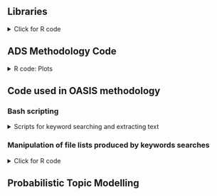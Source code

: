 ## Libraries 
<details>
  <summary>Click for R code</summary>
  Below are the libraries that will need to be installed into R to use any code in the following sections.
  
```r
    library(reshape)
    library(ggplot2)
    library(topicmodels)
    library(tm)
    library(dplyr)
    library(tidytext)
    library(ldatuning)
    library(slam)
    library(SnowballC)
    library(wordcloud)
    library(RColorBrewer)
```
</details>

## ADS Methodology Code
<details>
  <summary>R code: Plots</summary>
  
  ```r
  #plot to show the number of files of each type 
  strat <- c(2271, 144, 882, 21, 1, 0)
  strat1 <- strat/sum(strat)
  c14 <- c(114, 194, 31, 2, 0, 1)
  c141 <- c14/sum(c14)
  phase <- c(349, 78, 200, 12, 0, 51)
  phase1 <- phase/sum(phase)
  dating <- c(224, 4, 129, 6, 0, 11)
  dating1 <- dating/sum(dating)
  ADS.data1 <- cbind(strat1, c141, phase1, dating1)
  rownames(ADS.data1) <- c("PDF", "CAD/Intersection file", "CSV", "Excel", "Word", "Zip")
  colnames(ADS.data1) <- c("Stratigraphy", "Carbon-14 dates", "Phasing", "Scientific dates")
  filename <- c("PDF/A", "CAD/Intersection file", "CSV", "Excel", "Word", "Zip")
  cbp1 <- c("#E69F00", "#56B4E9",
          "#F0E442", "#0072B2", "#D55E00", "#CC79A7", "#009E73")
  df_test <- reshape::melt(ADS.data1)
  ggplot(df_test, aes(x = df_test$X2, y = value, fill = X1)) + xlab("Type of Data Required") + ylab("Proportion of files") +             labs(fill = "File Type")+ 
  geom_bar(stat = 'identity', position = 'stack') + scale_fill_manual(values = cbp1)
 
 
#plot to show the number of useful files from my manual examination of ADS files
numuseful <- c(1797, 120, 216, 193)
numnotcheck <- c(144, 184, 129, 15)
numnotuseful <- c(1472, 38, 347, 166)
ndimdata1 <- array(c(numuseful, numnotuseful , numnotcheck), c(4, 3), list(c("Stratigraphy", "Carbon-14 dates", "Phasing", "Scientific Dates"), c("Useful data", "No useful data", "Not accessed")))
df <- reshape::melt(ndimdata1)
ggplot(df, aes(x = df$X1, y = value, fill = X2 ,label = paste0(value))) + xlab("Type of data needed") + ylab("Number of files") + labs(fill = "Classification of each file")+ 
  geom_bar(stat = 'identity', position = 'stack') + theme(legend.position = c(0.3,0.9))+ scale_fill_manual(values = cbp1)  
  ```
</details>

## Code used in OASIS methodology
### Bash scripting
<details>
  <summary>Scripts for keyword searching and extracting text</summary>
This code searches a document for search strings


Note:
* -n given line numbers
* -i ignores case
* "date" here is our search string
* * means it searches all documents in the current directory
* cut -d : -f 1" takes the documents that contain the search string and sends it to date_name.txt
* google grep man or cut man for more information
 
 ```bash  
  grep -n -i date * | cut -d : -f 1 > /home/bryony/Documents/Data\ Review/date_name.txt
  ```
  
This is the Bash script for extracting introduction

Note:
* sed extracts everything in a document that, in this case, that lies between Abstract and a blank line
* the results are then sent to abstracts.txt using ">"
* replacing abstraxt with introduction will extract the introduction too
* sed is case sensitive so it is multiple formats of a word, i.e ABSTRACT will need to be used if not consistently formated

```bash
sed -n "/^Abstract$/,/^$/p" * > /home/bryony/Documents/Data\ Review/abstracts.txt
```

</details>

### Manipulation of file lists produced by keywords searches
<details>
  <summary> Click for R code</summary>
  This code imports the list of files produced by using the Bash scripting above to search for files containing given keyphrases.   
  
  ```r
  strat <- read.table("~/Documents/Data Review/Keyword searches/stratigraph.txt", quote="\"", comment.char="")
date <- read.table("~/Documents/Data Review/Keyword searches/date.txt", quote="\"", comment.char="")
phase <- read.table("~/Documents/Data Review/Keyword searches/phase.txt", quote="\"", comment.char="")
carbon <- read.table("~/Documents/Data Review/Keyword searches/carbon.txt", quote="\"", comment.char="")
phasing <- read.table("~/Documents/Data Review/Keyword searches/phasing.txt", quote="\"", comment.char="")
carbondate <- read.table("~/Documents/Data Review/Keyword searches/carbondate.txt", quote="\"", comment.char="")
carbondating <- read.table("~/Documents/Data Review/Keyword searches/carbondating.txt", quote="\"", comment.char="")
harrismatrix <- read.table("~/Documents/Data Review/Keyword searches/harrismatrix.txt", quote="\"", comment.char="")
stratmatrix <- read.table("~/Documents/Data Review/Keyword searches/stratmatrix.txt", quote="\"", comment.char="")
watchingmatrix <- read.table("~/Documents/Data Review/Keyword searches/watchingmatrix.txt", quote="\"", comment.char="")
harrismatrixfalse <- read.table("~/Documents/Data Review/Keyword searches/harrismatrixfalse.txt", quote="\"", comment.char="")
radiocarbon <- read.table("~/Documents/Data Review/Keyword searches/radiocarbon.txt", quote="\"", comment.char="")
stratmatrixfalse <- read.table("~/Documents/Data Review/Keyword searches/stratmatrixfalse.txt", quote="\"", comment.char="")
BC <- read.table("~/Documents/Data Review/Keyword searches/BC.txt", quote="\"", comment.char="")
plusminus <- read.table("~/Documents/Data Review/Keyword searches/+-.txt", quote="\"", comment.char="")
AD <- read.table("~/Documents/Data Review/Keyword searches/AD.txt", quote="\"", comment.char="")
calbc <- read.table("~/Documents/Data Review/Keyword searches/calbc.txt", quote="\"", comment.char="")

  ```
Grep gives every occurence of a word in a file, as a result, some documents are repeated in the list. 

```r
carbonfiles <- unique(carbon) #carbon
datefiles <- unique(date) #date
phasefiles <- unique(phase) #phase
stratfiles <- unique(strat) #strat
phasingfiles <- unique(phasing) #phasing
carbon_datefiles <- unique(carbondate) #carbon date
carbon_datingfiles <- unique(carbondating) #carbon dating
radiocarbonfiles <- unique(radiocarbon) #radiocarbon
#phasediagfiles <- unique(phasediag) #phase diagram
harrismatrixfiles <- unique(harrismatrix) #harris matrix
stratmatrixfiles <- unique(stratmatrix) #stratigraphic matrix
watchingbrieffiles <- unique(watchingmatrix) #watching brief
preexcavharrisfiles <- unique(harrismatrixfalse) #harris matrix will
stratmatrixfalse <- unique(stratmatrixfalse) #stratigraphic matrix will
BCfiles <- unique(BC)
ADfiles <- unique(AD)
plusminus <- unique(plusminus)
calbcfiles <- unique(calbc)
```
Then we extract them from the list format to make them easier to work with. 
```r
pthm <- unlist(preexcavharrisfiles)
w <- unlist(watchingbrieffiles)
hmf <- unlist(harrismatrixfiles)
smf <- unlist(stratmatrixfiles)
c <- unlist(carbonfiles)
d <- unlist(datefiles)
p <- unlist(phasefiles)
s <- unlist(stratfiles)
c_d <- unlist(carbon_datefiles)
c_dtg <- unlist(carbon_datingfiles)
r <- unlist(radiocarbon)
png <- unlist(phasingfiles)
hmfp <- unlist(harrismatrixfalse)
smfp <- unlist(stratmatrixfalse)
bc <- unlist(BC)
pm <- unlist(plusminus)
ad <- unlist(AD)
cbc <- unlist(calbc)
```
Setdiff finds files that have the first keyphrases but not the second. This allows us to remove documents that contain the second word if they are causing false positives. 

```r
hm_w <- setdiff(hmf, w)
sm_w <- setdiff(smf, w)
hm <- setdiff(hm_w, hmfp)
sm <- setdiff(sm_w, smfp)
```
Intersect finds the documents with the first argument OR the second, so this find documents containing either of the keyphrases.

```r
c.d <- intersect(c,d)
length(c.d)
c.p <- intersect(c,p)
length(c.p)
c.s <- intersect(c,s)
length(c.s)
c.png <- intersect(c, png)
length(c.png)
c.c_d <- intersect(c,c_d)
length(c.c_d)
c.c_dtg <- intersect(c,c_dtg)
length(c.c_dtg)
c.r <- intersect(c,r)
length(c.r)
c.hm <- intersect(c,hm)
length(c.hm)
c.sm <- intersect(c,sm)
length(c.sm)
d.p <- intersect(d,p)
length(d.p)
d.s <- intersect(d,s)
length(d.s)
d.png <- intersect(d,png)
length(d.png)
d.c_d <- intersect(d,c_d)
length(d.c_d)
d.c_dtg <- intersect(d,c_dtg)
length(d.c_dtg)
d.r <- intersect(d,r)
length(d.r)
d.hm <- intersect(d,hm)
length(d.hm)
d.sm <- intersect(d,sm)
length(d.sm)
p.s <- intersect(p,s)
length(p.s)
p.png <- intersect(p,png)
length(p.png)
p.c_d <- intersect(p,c_d)
length(p.c_d)
p.c_dtg <- intersect(p,c_dtg)
length(p.c_dtg)
p.r <- intersect(p,r)
length(p.r)
p.hm <- intersect(p,hm)
length(p.hm)
p.sm <- intersect(p,sm)
length(p.sm)
s.png <- intersect(s,png)
length(s.png)
s.c_d <- intersect(p,c_d)
length(s.c_d)
s.c_dtg <- intersect(s,c_dtg)
length(s.c_dtg)
s.r <- intersect(s,r)
length(s.r)
s.hm <- intersect(s,hm)
length(s.hm)
s.sm <- intersect(s,sm)
length(s.sm)
png.c_d <- intersect(png,c_d)
length(png.c_d)
png.c_dtg <- intersect(png,c_dtg)
length(png.c_dtg)
png.r <- intersect(png,r)
length(png.r)
png.hm <- intersect(png,hm)
length(png.hm)
png.sm <- intersect(png,sm)
length(png.sm)
c_d.c_dtg <- intersect(c_d,c_dtg)
length(c_d.c_dtg)
c_d.r <- intersect(c_d,r)
length(c_d.r)
c_d.hm <- intersect(c_d,hm)
length(c_d.hm)
c_d.sm <- intersect(c_d,sm)
length(c_d.sm)
c_dtg.r <- intersect(c_dtg,r)
length(c_dtg.r)
c_dtg.hm <- intersect(c_dtg,hm)
length(c_dtg.hm)
c_dtg.sm <- intersect(c_dtg,sm)
length(c_dtg.sm)
r.hm <- intersect(r,hm)
length(r.hm)
r.sm <- intersect(r,sm)
length(r.sm)
hm.sm <- intersect(hm,sm)
length(hm.sm)
```

Union gives documents containing the first argument AND the second. In this case it gives the documents that contains both keyphrases.

```r
cdadtg <-  union(c_d,c_dtg) # any files containing: carbon dating, carbon date
hmasm <- union(hm, sm) #'harris matris or stratigraphic'
rcdadtg <- union(r, cdadtg)
test <- intersect(rcdadtg, pm)
test1 <- intersect(rcdadtg, bc)
test2 <- intersect(rcdadtg, ad)
test3 <- intersect(rcdadtg, cbc)
test4 <- union(test1, test2)
test5 <- union(test3, test)
cdr <- union(test4, test5) #carbon date or carbon dating with +-, BC, AD or Cal BC
ppng <- intersect(p, png) #documents that contain phase or phasing
```
Finding documents that contain pairs of the final keyphrases that were defined in the document linked above. 

```r
hmasm.cdr <- intersect(hmasm, cdr)
length(hmasm.cdr)
hmasm.s <- intersect(hmasm, s)
length(hmasm.s)
hmasm.ppng <- intersect(hmasm, ppng)
length(hmasm.ppng)
s.cdr <- intersect(s, cdr)
length(s.cdr)
s.ppny <- intersect(s,ppng)
length(s.ppny)
cdr.ppng <- intersect(cdr, ppng)
length(cdr.ppng)
```
Find documents containing combinations of three keyphrases
```r
hmasm.cdr.s <- intersect(hmasm.cdr, s)
length(hmasm.cdr.s)
hmasm.cdr.ppng <- intersect(hmasm.cdr, ppng)
length(hmasm.cdr.ppng)
hmasm.s.ppng <- intersect(hmasm.s, ppng)
length(hmasm.s.ppng)
s.cdr.ppng <- intersect(s.cdr, ppng)
length(s.cdr.ppng)

hmasm.cdr.s.ppng <- intersect(hmasm.cdr.s, ppng)
length(hmasm.cdr.s.ppng) #number of documents containing all 4 key-phrases

```
</details>

## Probabilistic Topic Modelling




